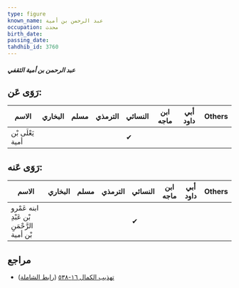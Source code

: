 ```yaml
---
type: figure
known_name: عبد الرحمن بن أمية
occupation: محدث
birth_date:
passing_date:
tahdhib_id: 3760
---
```

##### عبد الرحمن بن أمية الثقفي

## رَوَى عَن:
| الاسم            | البخاري | مسلم | الترمذي | النسائي | ابن ماجه | أبي داود | Others |
| ---------------- | ------- | ---- | ------- | ------- | -------- | -------- | ------ |
| يَعْلَى بْن أمية |         |      |         | ✔       |          |          |        |
## رَوَى عَنه:
| الاسم                                       | البخاري | مسلم | الترمذي | النسائي | ابن ماجه | أبي داود | Others |
| ------------------------------------------- | ------- | ---- | ------- | ------- | -------- | -------- | ------ |
| ابنه عَمْرو بْن عَبْدِ الرَّحْمَنِ بْن أمية |         |      |         | ✔       |          |          |        |
## مراجع
- [تهذيب الكمال ١٦-٥٣٨](obsidian://open?vault=Tahdhib-al-Kamal&file=Figures/٣٧٦٠-عبد%20الرحمن%20بن%20أمية%20الثقفي) ([رابط الشاملة](https://shamela.ws/book/3722/8531))